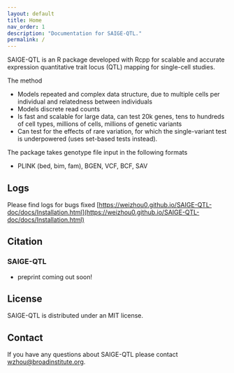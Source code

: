 ```yaml
---
layout: default
title: Home
nav_order: 1
description: "Documentation for SAIGE-QTL."
permalink: /
---
```



SAIGE-QTL is an R package developed with Rcpp for scalable and accurate expression quantitative trait locus (QTL) mapping for single-cell studies.

The method
- Models repeated and complex data structure, due to multiple cells per individual and relatedness between individuals
- Models discrete read counts
- Is fast and scalable for large data, can test 20k genes, tens to hundreds of cell types, millions of cells, millions of genetic variants
- Can test for the effects of rare variation, for which the single-variant test is underpowered (uses set-based tests instead).

The package takes genotype file input in the following formats
- PLINK (bed, bim, fam), BGEN, VCF, BCF, SAV

## Logs 

Please find logs for bugs fixed
[https://weizhou0.github.io/SAIGE-QTL-doc/docs/Installation.html](https://weizhou0.github.io/SAIGE-QTL-doc/docs/Installation.html)


## Citation

### SAIGE-QTL
- preprint coming out soon!

## License
SAIGE-QTL is distributed under an MIT license.


## Contact
If you have any questions about SAIGE-QTL please contact
wzhou@broadinstitute.org.
